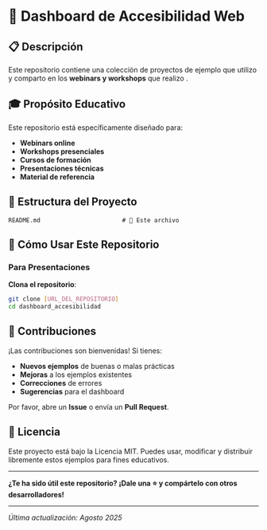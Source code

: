 # 🎯 Dashboard de Accesibilidad Web

## 📋 Descripción

Este repositorio contiene una colección de proyectos de ejemplo que utilizo y comparto en los **webinars y workshops** que realizo . 

## 🎓 Propósito Educativo

Este repositorio está específicamente diseñado para:

- **Webinars online**
- **Workshops presenciales**
- **Cursos de formación**
- **Presentaciones técnicas**
- **Material de referencia**

## 📁 Estructura del Proyecto

```
README.md                       # 📖 Este archivo
```

## 🚀 Cómo Usar Este Repositorio

### **Para Presentaciones**

**Clona el repositorio**:
   ```bash
   git clone [URL_DEL_REPOSITORIO]
   cd dashboard_accesibilidad
   ```

## 🤝 Contribuciones

¡Las contribuciones son bienvenidas! Si tienes:

- **Nuevos ejemplos** de buenas o malas prácticas
- **Mejoras** a los ejemplos existentes
- **Correcciones** de errores
- **Sugerencias** para el dashboard

Por favor, abre un **Issue** o envía un **Pull Request**.

## 📄 Licencia

Este proyecto está bajo la Licencia MIT. Puedes usar, modificar y distribuir libremente estos ejemplos para fines educativos.

---

**¿Te ha sido útil este repositorio? ¡Dale una ⭐ y compártelo con otros desarrolladores!**

---

*Última actualización: Agosto 2025*
